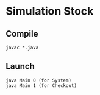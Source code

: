 # Simulation Stock
## Compile
    javac *.java

## Launch
    java Main 0 (for System)
    java Main 1 (for Checkout)